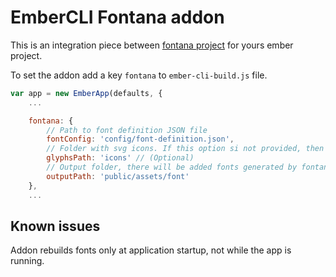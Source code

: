 # EmberCLI Fontana addon
This is an integration piece between [fontana project](https://github.com/topmonks/fontana) for yours ember project.

To set the addon add a key `fontana` to `ember-cli-build.js` file.

```javascript
var app = new EmberApp(defaults, {
    ...

    fontana: {
        // Path to font definition JSON file
        fontConfig: 'config/font-definition.json',
        // Folder with svg icons. If this option si not provided, then fontana defaults icons are use 
        glyphsPath: 'icons' // (Optional)
        // Output folder, there will be added fonts generated by fontana
        outputPath: 'public/assets/font'
    },
    ...
```

## Known issues
Addon rebuilds fonts only at application startup, not while the app is running.

